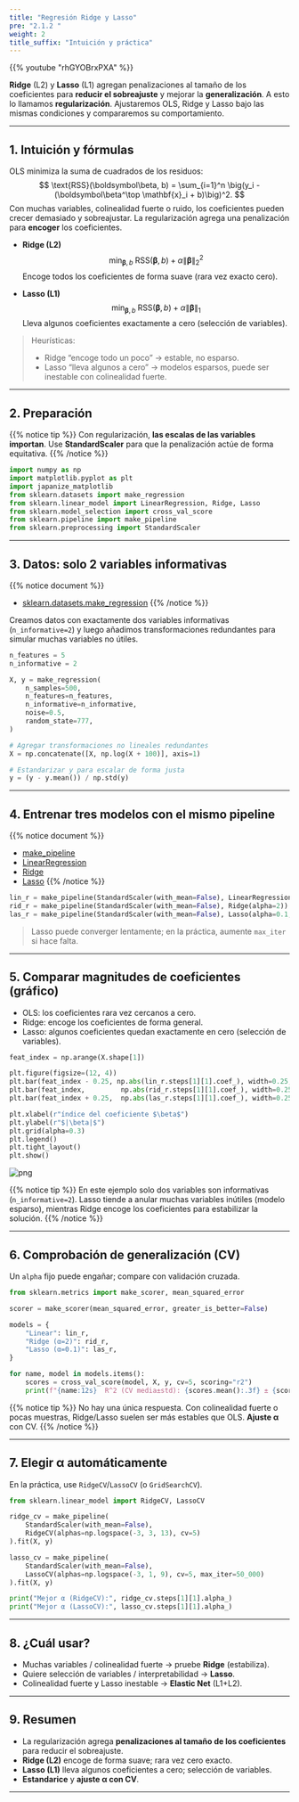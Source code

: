 ```yaml
---
title: "Regresión Ridge y Lasso"
pre: "2.1.2 "
weight: 2
title_suffix: "Intuición y práctica"
---
```


{{% youtube "rhGYOBrxPXA" %}}


<div class="pagetop-box">
  <p><b>Ridge</b> (L2) y <b>Lasso</b> (L1) agregan penalizaciones al tamaño de los coeficientes para <b>reducir el sobreajuste</b> y mejorar la <b>generalización</b>. A esto lo llamamos <b>regularización</b>. Ajustaremos OLS, Ridge y Lasso bajo las mismas condiciones y compararemos su comportamiento.</p>
  </div>

---

## 1. Intuición y fórmulas

OLS minimiza la suma de cuadrados de los residuos:
$$
\text{RSS}(\boldsymbol\beta, b) = \sum_{i=1}^n \big(y_i - (\boldsymbol\beta^\top \mathbf{x}_i + b)\big)^2.
$$
Con muchas variables, colinealidad fuerte o ruido, los coeficientes pueden crecer demasiado y sobreajustar. La regularización agrega una penalización para <b>encoger</b> los coeficientes.

- <b>Ridge (L2)</b>
  $$
  \min_{\boldsymbol\beta, b}\; \text{RSS}(\boldsymbol\beta,b) + \alpha \lVert \boldsymbol\beta \rVert_2^2
  $$
  Encoge todos los coeficientes de forma suave (rara vez exacto cero).

- <b>Lasso (L1)</b>
  $$
  \min_{\boldsymbol\beta, b}\; \text{RSS}(\boldsymbol\beta,b) + \alpha \lVert \boldsymbol\beta \rVert_1
  $$
  Lleva algunos coeficientes exactamente a cero (selección de variables).

> Heurísticas:
> - Ridge “encoge todo un poco” → estable, no esparso.
> - Lasso “lleva algunos a cero” → modelos esparsos, puede ser inestable con colinealidad fuerte.

---

## 2. Preparación

{{% notice tip %}}
Con regularización, <b>las escalas de las variables importan</b>. Use <b>StandardScaler</b> para que la penalización actúe de forma equitativa.
{{% /notice %}}

```python
import numpy as np
import matplotlib.pyplot as plt
import japanize_matplotlib
from sklearn.datasets import make_regression
from sklearn.linear_model import LinearRegression, Ridge, Lasso
from sklearn.model_selection import cross_val_score
from sklearn.pipeline import make_pipeline
from sklearn.preprocessing import StandardScaler
```

---

## 3. Datos: solo 2 variables informativas

{{% notice document %}}
- [sklearn.datasets.make_regression](https://scikit-learn.org/stable/modules/generated/sklearn.datasets.make_regression.html)
{{% /notice %}}

Creamos datos con exactamente dos variables informativas (<code>n_informative=2</code>) y luego añadimos transformaciones redundantes para simular muchas variables no útiles.

```python
n_features = 5
n_informative = 2

X, y = make_regression(
    n_samples=500,
    n_features=n_features,
    n_informative=n_informative,
    noise=0.5,
    random_state=777,
)

# Agregar transformaciones no lineales redundantes
X = np.concatenate([X, np.log(X + 100)], axis=1)

# Estandarizar y para escalar de forma justa
y = (y - y.mean()) / np.std(y)
```

---

## 4. Entrenar tres modelos con el mismo pipeline

{{% notice document %}}
- [make_pipeline](https://scikit-learn.org/stable/modules/generated/sklearn.pipeline.make_pipeline.html)  
- [LinearRegression](https://scikit-learn.org/stable/modules/generated/sklearn.linear_model.LinearRegression.html)  
- [Ridge](https://scikit-learn.org/stable/modules/generated/sklearn.linear_model.Ridge.html)  
- [Lasso](https://scikit-learn.org/stable/modules/generated/sklearn.linear_model.Lasso.html)
{{% /notice %}}

```python
lin_r = make_pipeline(StandardScaler(with_mean=False), LinearRegression()).fit(X, y)
rid_r = make_pipeline(StandardScaler(with_mean=False), Ridge(alpha=2)).fit(X, y)
las_r = make_pipeline(StandardScaler(with_mean=False), Lasso(alpha=0.1, max_iter=10_000)).fit(X, y)
```

> Lasso puede converger lentamente; en la práctica, aumente <code>max_iter</code> si hace falta.

---

## 5. Comparar magnitudes de coeficientes (gráfico)

- OLS: los coeficientes rara vez cercanos a cero.  
- Ridge: encoge los coeficientes de forma general.  
- Lasso: algunos coeficientes quedan exactamente en cero (selección de variables).

```python
feat_index = np.arange(X.shape[1])

plt.figure(figsize=(12, 4))
plt.bar(feat_index - 0.25, np.abs(lin_r.steps[1][1].coef_), width=0.25, label="Linear")
plt.bar(feat_index,         np.abs(rid_r.steps[1][1].coef_), width=0.25, label="Ridge")
plt.bar(feat_index + 0.25,  np.abs(las_r.steps[1][1].coef_), width=0.25, label="Lasso")

plt.xlabel(r"índice del coeficiente $\beta$")
plt.ylabel(r"$|\beta|$")
plt.grid(alpha=0.3)
plt.legend()
plt.tight_layout()
plt.show()
```

![png](/images/basic/regression/02_Ridge_and_Lasso_files/02_Ridge_and_Lasso_10_1.png)

{{% notice tip %}}
En este ejemplo solo dos variables son informativas (<code>n_informative=2</code>). Lasso tiende a anular muchas variables inútiles (modelo esparso), mientras Ridge encoge los coeficientes para estabilizar la solución.
{{% /notice %}}

---

## 6. Comprobación de generalización (CV)

Un <code>alpha</code> fijo puede engañar; compare con validación cruzada.

```python
from sklearn.metrics import make_scorer, mean_squared_error

scorer = make_scorer(mean_squared_error, greater_is_better=False)

models = {
    "Linear": lin_r,
    "Ridge (α=2)": rid_r,
    "Lasso (α=0.1)": las_r,
}

for name, model in models.items():
    scores = cross_val_score(model, X, y, cv=5, scoring="r2")
    print(f"{name:12s}  R^2 (CV media±std): {scores.mean():.3f} ± {scores.std():.3f}")
```

{{% notice tip %}}
No hay una única respuesta. Con colinealidad fuerte o pocas muestras, Ridge/Lasso suelen ser más estables que OLS. <b>Ajuste α</b> con CV.
{{% /notice %}}

---

## 7. Elegir α automáticamente

En la práctica, use <code>RidgeCV</code>/<code>LassoCV</code> (o <code>GridSearchCV</code>).

```python
from sklearn.linear_model import RidgeCV, LassoCV

ridge_cv = make_pipeline(
    StandardScaler(with_mean=False),
    RidgeCV(alphas=np.logspace(-3, 3, 13), cv=5)
).fit(X, y)

lasso_cv = make_pipeline(
    StandardScaler(with_mean=False),
    LassoCV(alphas=np.logspace(-3, 1, 9), cv=5, max_iter=50_000)
).fit(X, y)

print("Mejor α (RidgeCV):", ridge_cv.steps[1][1].alpha_)
print("Mejor α (LassoCV):", lasso_cv.steps[1][1].alpha_)
```

---

## 8. ¿Cuál usar?

- Muchas variables / colinealidad fuerte → pruebe <b>Ridge</b> (estabiliza).
- Quiere selección de variables / interpretabilidad → <b>Lasso</b>.
- Colinealidad fuerte y Lasso inestable → <b>Elastic Net</b> (L1+L2).

---

## 9. Resumen

- La regularización agrega <b>penalizaciones al tamaño de los coeficientes</b> para reducir el sobreajuste.
- <b>Ridge (L2)</b> encoge de forma suave; rara vez cero exacto.
- <b>Lasso (L1)</b> lleva algunos coeficientes a cero; selección de variables.
- <b>Estandarice</b> y <b>ajuste α con CV</b>.

---

